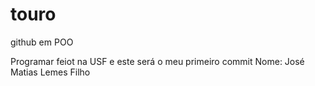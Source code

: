 # touro
github em POO

Programar feiot na USF e este será o meu primeiro commit 
Nome: José Matias Lemes Filho
